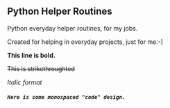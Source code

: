 ## Python Helper Routines
Python everyday helper routines, for my jobs.

Created for helping in everyday projects, just for me:-)

**This line is bold.**

~~This is strikethroughted~~

_Italic format_

##### `Here is some monospaced "code" design.`

